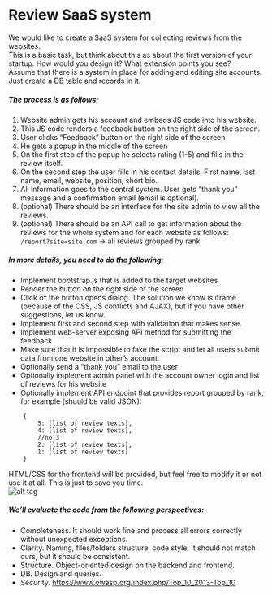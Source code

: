 # Review SaaS system

We would like to create a SaaS system for collecting reviews from the websites.  
This is a basic task, but think about this as about the first version of your startup. How would
you design it? What extension points you see?  
Assume that there is a system in place for adding and editing site accounts. Just create a DB
table and records in it.

##### The process is as follows:
1. Website admin gets his account and embeds JS code into his website.
2. This JS code renders a feedback button on the right side of the screen.
3. User clicks “Feedback” button on the right side of the screen
4. He gets a popup in the middle of the screen
5. On the first step of the popup he selects rating (1-5) and fills in the review itself.
6. On the second step the user fills in his contact details: First name, last name, email,
website, position, short bio.
7. All information goes to the central system. User gets “thank you” message and a
confirmation email (email is optional).
8. (optional) There should be an interface for the site admin to view all the reviews.
9. (optional) There should be an API call to get information about the reviews for the whole
system and for each website as follows:  
```/report?site=site.com``` -> all reviews grouped by rank

##### In more details, you need to do the following:
+ Implement bootstrap.js that is added to the target websites
+ Render the button on the right side of the screen
+ Click oт the button opens dialog. The solution we know is iframe (because of the CSS,
JS conflicts and AJAX), but if you have other suggestions, let us know.
+ Implement first and second step with validation that makes sense.
+ Implement web-server exposing API method for submitting the feedback
+ Make sure that it is impossible to fake the script and let all users submit data from one
website in other’s account.
+ Optionally send a “thank you” email to the user
+ Optionally implement admin panel with the account owner login and list of reviews for his
website
+ Optionally implement API endpoint that provides report grouped by rank, for example (should be valid JSON):  
``` 
    { 
        5: [list of review texts],  
        4: [list of review texts],  
        //no 3  
        2: [list of review texts],  
        1: [list of review texts] 
    }
```
HTML/CSS for the frontend will be provided, but feel free to modify it or not use it at all. This is
just to save you time.  
![alt tag](https://raw.github.com/XXimiCC/test-webdev/master/diagram.png)

##### We’ll evaluate the code from the following perspectives:
+ Completeness. It should work fine and process all errors correctly without unexpected
exceptions.
+ Clarity. Naming, files/folders structure, code style. It should not match ours, but it should
be consistent.
+ Structure. Object-oriented design on the backend and frontend.
+ DB. Design and queries.
+ Security. https://www.owasp.org/index.php/Top_10_2013-Top_10